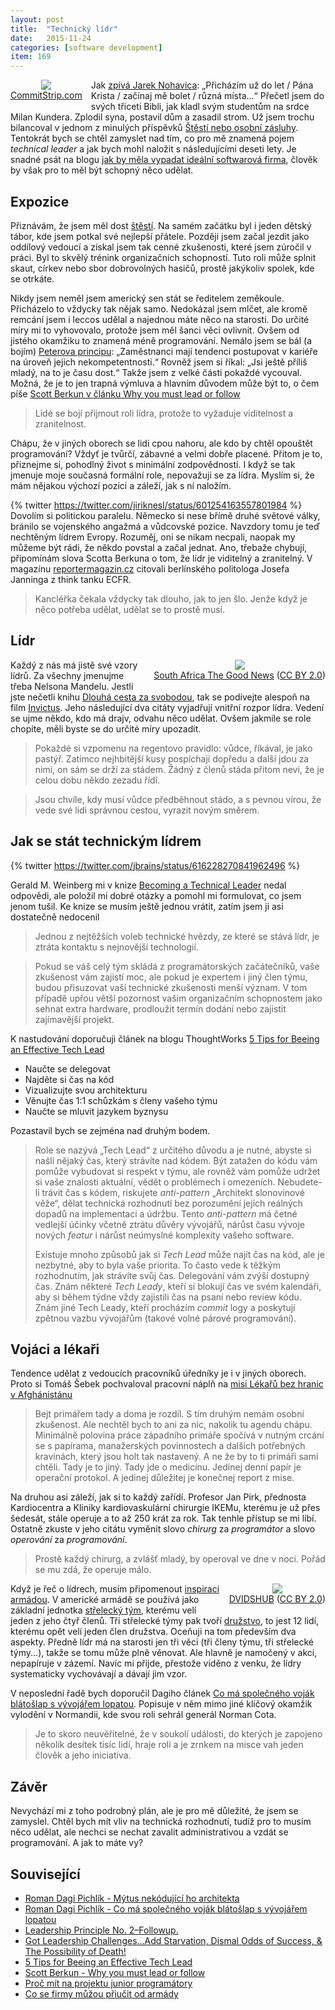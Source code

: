 ```yaml
---
layout: post
title:  "Technický lídr"
date:   2015-11-24
categories: [software development]
item: 169
---
```

<div style="float: left; margin: 0 1em 1em 0; text-align: center;"><a href="http://www.commitstrip.com/en/2015/03/26/are-you-still-a-coder/"><img src="http://www.commitstrip.com/wp-content/uploads/2015/03/Strip-depuis-combien-de-temps-650-finalenglsih1.jpg" style="width: auto; height: auto;max-width: 400px;" /></a><br/><a href="http://www.commitstrip.com/en/2015/03/26/are-you-still-a-coder/">CommitStrip.com</a></div>Jak <a href="http://www.nohavica.cz/cz/tvorba/archiv/triatricet/triatricet.htm">zpívá Jarek Nohavica</a>: „Přicházím už do let / Pána Krista / začínaj mě bolet / různá místa...“ Přečetl jsem do svých třiceti Bibli, jak kladl svým studentům na srdce Milan Kundera. Zplodil syna, postavil dům a zasadil strom. Už jsem trochu bilancoval v jednom z minulých příspěvků <a href="/item/151">Štěstí nebo osobní zásluhy</a>. Tentokrát bych se chtěl zamyslet nad tím, co pro mě znamená pojem <em>technical leader</em> a jak bych mohl naložit s následujícími deseti lety. Je snadné psát na blogu <a href="/item/168"> jak by měla vypadat ideální softwarová firma</a>, člověk by však pro to měl být schopný něco udělat.

<div style="clear: both"></div>
<!--more-->

Expozice
------

Přiznávám, že jsem měl dost <a href="/item/151">štěstí</a>. Na samém začátku byl i jeden dětský tábor, kde jsem potkal své nejlepší přátele. Později jsem začal jezdit jako oddílový vedoucí a získal jsem tak cenné zkušenosti, které jsem zúročil v práci. Byl to skvělý trénink organizačních schopností. Tuto roli může splnit skaut, církev nebo sbor dobrovolných hasičů, prostě jakýkoliv spolek, kde se otrkáte.

Nikdy jsem neměl jsem americký sen stát se ředitelem zeměkoule. Přicházelo to vždycky tak nějak samo. Nedokázal jsem mlčet, ale kromě remcání jsem i leccos udělal a najednou máte něco na starosti. Do určité míry mi to vyhovovalo, protože jsem měl šanci věci ovlivnit. Ovšem od jistého okamžiku to znamená méně programování. Nemálo jsem se bál (a bojím) <a href="https://cs.wikipedia.org/wiki/Peter%C5%AFv_princip">Peterova principu</a>: „Zaměstnanci mají tendenci postupovat v kariéře na úroveň jejich nekompetentnosti.“ Rovněž jsem si říkal: „Jsi ještě příliš mladý, na to je času dost.“ Takže jsem z velké části pokaždé vycouval. Možná, že je to jen trapná výmluva a hlavním důvodem může být to, o čem píše <a href="http://scottberkun.com/essays/42-why-you-must-lead-or-follow/">Scott Berkun v článku Why you must lead or follow</a>
<blockquote>Lidé se bojí přijmout roli lídra, protože to vyžaduje viditelnost a zranitelnost.</blockquote>Chápu, že v jiných oborech se lidi cpou nahoru, ale kdo by chtěl opouštět programování? Vždyť je tvůrčí, zábavné a velmi dobře placené. Přitom je to, přiznejme si, pohodlný život s minimální zodpovědností. I když se tak jmenuje moje současná formální role, nepovažuji se za lídra. Myslím si, že mám nějakou výchozí pozici a záleží, jak s ní naložím.

{% twitter https://twitter.com/jiriknesl/status/601254163557801984 %}
Dovolím si politickou paralelu. Německo si nese břímě druhé světové války, bránilo se vojenského angažmá a vůdcovské pozice. Navzdory tomu je teď nechtěným lídrem Evropy. Rozuměj, oni se nikam necpali, naopak my můžeme být rádi, že někdo povstal a začal jednat. Ano, třebaže chybují, připomínám slova Scotta Berkuna o tom, že lídr je viditelný a zranitelný. V magazínu <a href="http://reportermagazin.cz/nadmocnost-nemecko/">reportermagazin.cz</a> citovali berlínského politologa Josefa Janninga z think tanku ECFR.

<blockquote>Kancléřka čekala vždycky tak dlouho, jak to jen šlo. Jenže když je něco potřeba udělat, udělat se to prostě musí.</blockquote>

Lídr
------

<div style="float: right; margin: 0 0 1em 1em; text-align: center;"><a href="https://en.wikipedia.org/wiki/File:Nelson_Mandela-2008_(edit).jpg"><img src="https://upload.wikimedia.org/wikipedia/commons/thumb/1/14/Nelson_Mandela-2008_%28edit%29.jpg/200px-Nelson_Mandela-2008_%28edit%29.jpg" /></a><br/><a href="http://www.sagoodnews.co.za/">South Africa The Good News</a> (<a href="https://creativecommons.org/licenses/by/2.0/">CC BY 2.0</a>)</div>Každý z nás má jistě své vzory lídrů. Za všechny jmenujme třeba Nelsona Mandelu. Jestli jste nečetli knihu <a href="https://www.goodreads.com/book/show/23343235-dlouh-cesta-za-svobodou?ac=1&from_search=1">Dlouhá cesta za svobodou</a>, tak se podívejte alespoň na film <a href="http://www.csfd.cz/film/234490-invictus-neporazeny/prehled/">Invictus</a>. Jeho následující dva citáty vyjadřují vnitřní rozpor lídra. Vedení se ujme někdo, kdo má drajv, odvahu něco udělat. Ovšem jakmile se role chopíte, měli byste se do určité míry upozadit.

<blockquote>Pokaždé si vzpomenu na regentovo pravidlo: vůdce, říkával, je jako pastýř. Zatímco nejhbitější kusy pospíchají dopředu a další jdou za nimi, on sám se drží za stádem. Žádný z členů stáda přitom neví, že je celou dobu někdo zezadu řídí.</blockquote><blockquote>Jsou chvíle, kdy musí vůdce předběhnout stádo, a s pevnou vírou, že vede své lidi správnou cestou, vyrazit novým směrem.</blockquote>

Jak se stát technickým lídrem
------

{% twitter https://twitter.com/jbrains/status/616228270841962496 %}

Gerald M. Weinberg mi v knize <a href="https://www.goodreads.com/review/show/1213215136">Becoming a Technical Leader</a> nedal odpovědi, ale položil mi dobré otázky a pomohl mi formulovat, co jsem jenom tušil. Ke knize se musím ještě jednou vrátit, zatím jsem ji asi dostatečně nedocenil

<blockquote>Jednou z nejtěžších voleb technické hvězdy, ze které se stává lídr, je ztráta kontaktu s nejnovější technologií.</blockquote>

<blockquote>Pokud se váš celý tým skládá z programátorských začátečníků, vaše zkušenost vám zajistí moc, ale pokud je expertem i jiný člen týmu, budou přisuzovat vaší technické zkušenosti menší význam. V tom případě upřou větší pozornost vašim organizačním schopnostem jako sehnat extra hardware, prodloužit termín dodání nebo zajistit zajímavější projekt.</blockquote>

K nastudování doporučuji článek na blogu ThoughtWorks <a href="http://www.thoughtworks.com/insights/blog/5-tips-being-effective-tech-lead">5 Tips for Beeing an Effective Tech Lead</a>

* Naučte se delegovat
* Najděte si čas na kód
* Vizualizujte svou architekturu
* Věnujte čas 1:1 schůzkám s členy vašeho týmu
* Naučte se mluvit jazykem byznysu

Pozastavil bych se zejména nad druhým bodem.

> Role se nazývá „Tech Lead“ z určitého důvodu a je nutné, abyste si našli nějaký čas, který strávíte nad kódem. Být zatažen do kódu vám pomůže
 vybudovat si respekt v týmu, ale rovněž vám pomůže udržet si vaše znalosti aktuální, vědět o problémech i omezeních.
> Nebudete-li trávit čas s kódem, riskujete <em>anti-pattern</em> „Architekt slonovinové věže“, dělat technická rozhodnutí bez porozumění 
jejich reálných dopadů na implementaci a údržbu. Tento <em>anti-pattern</em> má četné vedlejší účinky včetně ztrátu důvěry vývojářů, nárůst času vývoje nových <em>featur</em> i nárůst neúmyslné komplexity vašeho software.
> 
> Existuje mnoho způsobů jak si <em>Tech Lead</em> může najít čas na kód, ale je nezbytné, aby to byla vaše priorita. To často vede k těžkým 
rozhodnutím, jak strávíte svůj čas. Delegování vám zvýší dostupný čas. Znám některé <em>Tech Leady</em>, kteří si blokují čas ve svém kalendáři, aby si během týdne vždy zajistili čas na psaní nebo review kódu. Znám jiné Tech Leady, kteří procházím <em>commit</em> logy a poskytují zpětnou vazbu vývojářům (takové volné párové programování).

Vojáci a lékaři
------

Tendence udělat z vedoucích pracovníků úředníky je i v jiných oborech. Proto si Tomáš Šebek pochvaloval pracovní náplň na <a href="https://www.goodreads.com/book/show/27216205-mise-afgh-nist-n">misi Lékařů bez hranic v Afghánistánu</a>
<blockquote>Bejt primářem tady a doma je rozdíl. S tím druhým nemám osobní zkušenost. Ale nechtěl bych to ani za nic, nakolik tu agendu chápu. Minimálně polovina práce západního primáře spočívá v nutným crcání se s papírama, manažerských povinnostech a dalších potřebných kravinách, který jsou holt tak nastavený. A ne že by to ti primáři sami chtěli. Tady je to jiný. Tady jde o medicínu. Jedinej denní papír je operační protokol. A jedinej důležitej je konečnej report z mise.</blockquote>
Na druhou asi záleží, jak si to každý zařídí. Profesor Jan Pirk, přednosta Kardiocentra a Kliniky kardiovaskulární chirurgie IKEMu, kterému je už přes šedesát, stále operuje a to až 250 krát za rok. Tak tenhle přístup se mi líbí. Ostatně zkuste v jeho citátu vyměnit slovo <em>chirurg</em> za <em>programátor</em> a slovo <em>operování</em> za <em>programování</em>.
<blockquote>Prostě každý chirurg, a zvlášť mladý, by operoval ve dne v noci. Pořád se mu zdá, že operuje málo.</blockquote>
<div style="float: right; margin: 0 0 1em 1em; text-align: center;"><a href="https://www.flickr.com/photos/dvids/6277447840"><img src="https://c1.staticflickr.com/7/6054/6277447840_52f182416a_n.jpg" /></a><br/><a href="https://www.flickr.com/photos/dvids/">DVIDSHUB</a> (<a href="https://creativecommons.org/licenses/by/2.0/">CC BY 2.0</a>)</div>Když je řeč o lídrech, musím připomenout <a href="/item/115">inspiraci armádou</a>. V americké armádě se používá jako základní jednotka <a href="https://cs.wikipedia.org/wiki/Fireteam">střelecký tým</a>, kterému velí jeden z jeho čtyř členů. Tři střelecké týmy pak tvoří <a href="https://cs.wikipedia.org/wiki/Dru%C5%BEstvo_(vojenstv%C3%AD)">družstvo</a>, to jest 12 lidí, kterému opět velí jeden člen družstva. Oceňuji na tom především dva aspekty. Předně lídr má na starosti jen tři věci (tři členy týmu, tři střelecké týmy...), takže se tomu může plně věnovat. Ale hlavně je namočený v akci, nepapíruje v zázemí. Navíc mi přijde, přestože viděno z venku, že lídry systematicky vychovávají a dávají jim vzor.

V neposlední řadě bych doporučil Dagiho článek <a href="http://www.dagblog.cz/2013/03/co-ma-spolecneho-vojak-blatoslap-s.html">Co má společného voják blátošlap s vývojářem lopatou</a>. Popisuje v něm mimo jiné klíčový okamžik vylodění v Normandii, kde svou roli sehrál generál Norman Cota.<blockquote>Je to skoro neuvěřitelné, že v soukolí události, do kterých je zapojeno několik desítek tisíc lidí, hraje roli a je zrnkem na misce vah jeden člověk a jeho iniciativa.</blockquote>

Závěr
------

Nevychází mi z toho podrobný plán, ale je pro mě důležité, že jsem se zamyslel. Chtěl bych mít vliv na technická rozhodnutí, tudíž pro to musím něco udělat, ale nechci se nechat zavalit administrativou a vzdát se programování. A jak to máte vy?

Související
------

* <a href="http://www.dagblog.cz/2015/01/mytus-nekodujiciho-architekta_26.html">Roman Dagi Pichlík - Mýtus nekódující ho architekta</a>
* <a href="http://www.dagblog.cz/2013/03/co-ma-spolecneho-vojak-blatoslap-s.html">Roman Dagi Pichlík - Co má společného voják blátošlap s vývojářem lopatou</a>
* <a href="http://joemckeever.com/wp/leadership-principle-no-2-followup/">Leadership Principle No. 2–Followup.</a>
* <a href="http://www.toddnielsen.com/leadership-challenges/got-leadership-challenges-add-starvation-dismal-odds-of-success-the-possibility-of-death/">Got Leadership Challenges…Add Starvation, Dismal Odds of Success, & The Possibility of Death!</a>
* <a href="http://www.thoughtworks.com/insights/blog/5-tips-being-effective-tech-lead">5 Tips for Beeing an Effective Tech Lead</a>
* <a href="http://scottberkun.com/essays/42-why-you-must-lead-or-follow/">Scott Berkun - Why you must lead or follow</a>
* <a href="/item/117">Proč mít na projektu junior programátory</a>
* <a href="/item/115">Co se firmy můžou přiučit od armády</a>